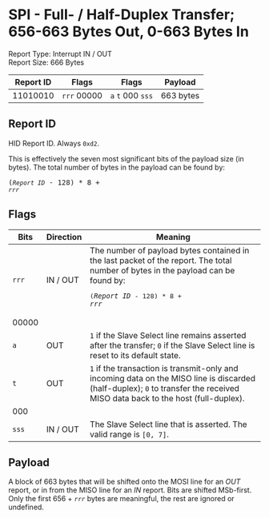 
# SPI - Full- / Half-Duplex Transfer; 656-663 Bytes Out, 0-663 Bytes In
Report Type: Interrupt IN / OUT<br />
Report Size: 666 Bytes

| Report ID | Flags | Flags | Payload |
|-----------|-------|-------|---------|
| 11010010 | `rrr`&nbsp;00000 | `a`&nbsp;`t`&nbsp;000&nbsp;`sss` | 663 bytes |

## Report ID
HID Report ID.  Always `0xd2`.

This is effectively the seven most significant bits of the payload size (in bytes).  The total number of bytes in the payload can be found by: <pre>(*`Report ID`* - 128) * 8 + *`rrr`*</pre>

## Flags
| Bits  | Direction | Meaning |
|-------|-----------|---------|
| `rrr` | IN / OUT  | The number of payload bytes contained in the last packet of the report.  The total number of bytes in the payload can be found by: <pre>(*`Report ID`* - 128) * 8 + *`rrr`*</pre> |
| 00000 |          |                                                                       |
| `a`   | OUT      | `1` if the Slave Select line remains asserted after the transfer; `0` if the Slave Select line is reset to its default state. |
| `t`   | OUT      | `1` if the transaction is transmit-only and incoming data on the MISO line is discarded (half-duplex); `0` to transfer the received MISO data back to the host (full-duplex). |
| 000   |          |                                                                       |
| `sss` | IN / OUT | The Slave Select line that is asserted.  The valid range is `[0, 7]`. |

## Payload
A block of 663 bytes that will be shifted onto the MOSI line for an *OUT* report, or in from the MISO line for an *IN* report.  Bits are shifted MSb-first.  Only the first 656 + *`rrr`* bytes are meaningful, the rest are ignored or undefined.
